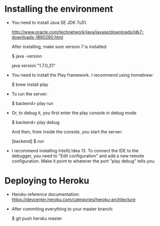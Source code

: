 Installing the environment
==========================

- You need to install Java SE JDK 7u51.

    http://www.oracle.com/technetwork/java/javase/downloads/jdk7-downloads-1880260.html

    After installing, make sure version 7 is installed:

    $ java -version

    java version "1.7.0_51"


- You need to install the Play framework. I recommend using homebrew:

    $ brew install play

- To run the server:

    $ backend> play run

- Or, to debug it, you first enter the play console in debug mode

    $ backend> play debug

    And then, from inside the console, you start the server:

    [backend] $ run

- I recommend installing Intellij Idea 13. To connect the IDE to the debugger, you need to "Edit configuration" and
  add a new remote configuration. Make it point to whatever the port "play debug" tells you.



Deploying to Heroku
===================

- Heroku reference documentation: https://devcenter.heroku.com/categories/heroku-architecture

- After commiting everything to your master branch:

    $ git push heroku master
